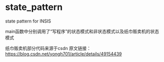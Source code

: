 # state_pattern
state pattern for INSIS

main函数中分别调用了“写程序”的状态模式和非状态模式以及纸巾贩卖机的状态模式

纸巾贩卖机部分代码来源于csdn 原文链接：https://blog.csdn.net/yongh701/article/details/49154439
